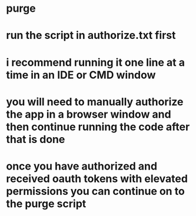 # purge
# run the script in authorize.txt first
# i recommend running it one line at a time in an IDE or CMD window
# you will need to manually authorize the app in a browser window and then continue running the code after that is done
# once you have authorized and received oauth tokens with elevated permissions you can continue on to the purge script
